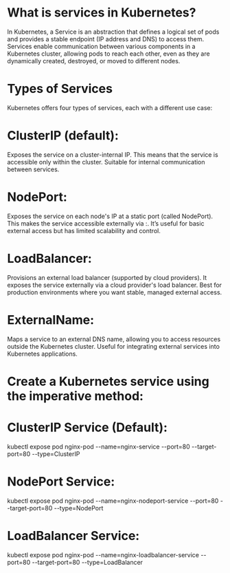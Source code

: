 # What is services in Kubernetes?
  In Kubernetes, a Service is an abstraction that defines a logical set of pods and
  provides a stable endpoint (IP address and DNS) to access them. Services enable communication
  between various components in a Kubernetes cluster, allowing pods to reach each other,
  even as they are dynamically created, destroyed, or moved to different nodes.

# Types of Services
  
  Kubernetes offers four types of services, each with a different use case:

# ClusterIP (default):

  Exposes the service on a cluster-internal IP.
  This means that the service is accessible only within the cluster.
  Suitable for internal communication between services.

# NodePort:

  Exposes the service on each node's IP at a static port (called NodePort).
  This makes the service accessible externally via <NodeIP>:<NodePort>.
  It’s useful for basic external access but has limited scalability and control.

# LoadBalancer:

  Provisions an external load balancer (supported by cloud providers).
  It exposes the service externally via a cloud provider's load balancer.
  Best for production environments where you want stable, managed external access.

# ExternalName:

  Maps a service to an external DNS name, allowing you to access resources outside the Kubernetes cluster.
  Useful for integrating external services into Kubernetes applications.

# Create a Kubernetes service using the imperative method:

# ClusterIP Service (Default):

  kubectl expose pod nginx-pod --name=nginx-service --port=80 --target-port=80 --type=ClusterIP

# NodePort Service:

  kubectl expose pod nginx-pod --name=nginx-nodeport-service --port=80 --target-port=80 --type=NodePort

# LoadBalancer Service:

  kubectl expose pod nginx-pod --name=nginx-loadbalancer-service --port=80 --target-port=80 --type=LoadBalancer

